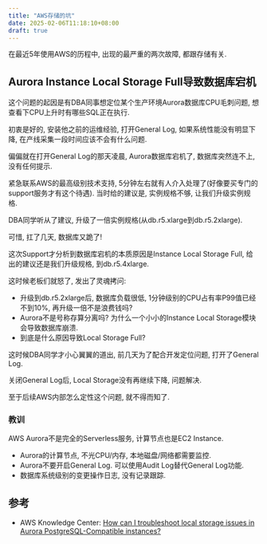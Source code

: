 ```yaml
---
title: "AWS存储的坑"
date: 2025-02-06T11:18:10+08:00
draft: true
---
```


在最近5年使用AWS的历程中, 出现的最严重的两次故障, 都跟存储有关.

## Aurora Instance Local Storage Full导致数据库宕机

这个问题的起因是有DBA同事想定位某个生产环境Aurora数据库CPU毛刺问题, 想查看下CPU上升时有哪些SQL正在执行.

初衷是好的, 安装他之前的运维经验, 打开General Log, 如果系统性能没有明显下降, 在产线采集一段时间应该不会有什么问题.

偏偏就在打开General Log的那天凌晨, Aurora数据库宕机了, 数据库突然连不上, 没有任何提示.

紧急联系AWS的最高级别技术支持, 5分钟左右就有人介入处理了(好像要买专门的support服务才有这个待遇). 当时给的建议是, 实例规格不够, 让我们升级实例规格.

DBA同学听从了建议, 升级了一倍实例规格(从db.r5.xlarge到db.r5.2xlarge).

可惜, 扛了几天, 数据库又跪了!

这次Support才分析到数据库宕机的本质原因是Instance Local Storage Full, 给出的建议还是我们升级规格, 到db.r5.4xlarge.

这时候老板们就怒了, 发出了灵魂拷问:
* 升级到db.r5.2xlarge后, 数据库负载很低, 1分钟级别的CPU占有率P99值已经不到10%, 再升级一倍不是浪费钱吗?
* Aurora不是号称存算分离吗? 为什么一个小小的Instance Local Storage模块会导致数据库崩溃.
* 到底是什么原因导致Local Storage Full?

这时候DBA同学才小心翼翼的道出, 前几天为了配合开发定位问题, 打开了General Log.

关闭General Log后, Local Storage没有再继续下降, 问题解决.

至于后续AWS内部怎么定性这个问题, 就不得而知了.

### 教训
AWS Aurora不是完全的Serverless服务, 计算节点也是EC2 Instance.

* Aurora的计算节点, 不光CPU/内存, 本地磁盘/网络都需要监控.
* Aurora不要开启General Log. 可以使用Audit Log替代General Log功能.
* 数据库系统级别的变更操作日志, 没有记录跟踪.


<!---
## Amazon MQ for RabbitMQ的Broker EBS磁盘空间满, 导致MQ不可用
-->

## 参考

* AWS Knowledge Center: [How can I troubleshoot local storage issues in Aurora PostgreSQL-Compatible instances?](https://repost.aws/knowledge-center/postgresql-aurora-storage-issue)